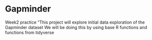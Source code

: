 # Gapminder
Week2 practice
“This project will explore initial data exploration of the Gapminder dataset
We will be doing this by using base R
functions and functions from tidyverse